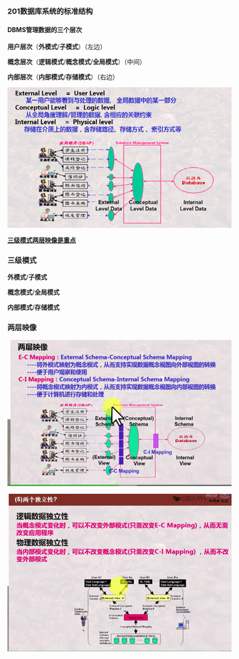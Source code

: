 ### 201数据库系统的标准结构

#### DBMS管理数据的三个层次

**用户层次**（**外模式**/**子模式**）（左边）

**概念层次**（**逻辑模式**/**概念模式**/**全局模式**）（中间）

**内部层次**（**内部模式**/**存储模式**）（右边）

![image-20201208174457244](201数据库管理系统的标准结构.assets/image-20201208174457244.png)

<u>**三级模式两层映像是重点**</u>

### **三级模式**

**外模式**/**子模式**

**概念模式**/**全局模式**

**内部模式**/**存储模式**

### 两层映像

![image-20201208175057995](201数据库管理系统的标准结构.assets/image-20201208175057995.png)



![image-20201208175406397](201数据库管理系统的标准结构.assets/image-20201208175406397.png)